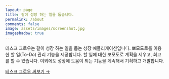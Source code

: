 ```yaml
---
layout: page
title: 같이 성장 하는 일을 돕습니다. 
permalink: /about
comments: false
image: assets/images/screenshot.jpg
imageshadow: true
---
```


테스크 그로우는 같이 성장 하는 일을 돕는 성장 애플리케이션입니다. 
뽀모도로를 이용한 할 일(To-Do) 관리 기능을 제공합니다. 할 일에 대한 뽀모도로 계획을 세우고, 회고를 할 수 있습니다.
이외에도 성장에 도움이 되는 기능을 게속해서 기획하고 개발합니다. 

<a target="_blank" href="http://taskgrow.codesoom.com/" class="btn btn-dark"> 테스크 그로우 써보기 &rarr;</a>
